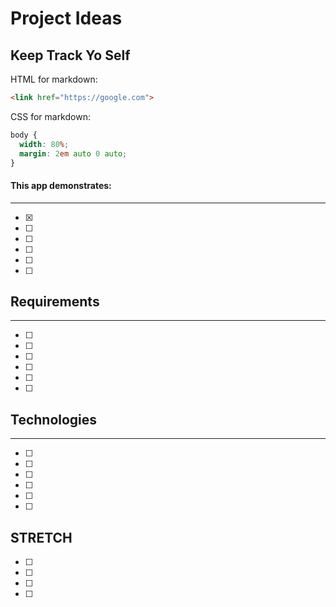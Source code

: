 # Project Ideas
## Keep Track Yo Self

HTML for markdown:
```html
<link href="https://google.com">
```

CSS for markdown:
```css
body {
  width: 80%;
  margin: 2em auto 0 auto;
}
```

#### This app demonstrates:
---


* [x] 
* [ ] 
* [ ] 
* [ ] 
* [ ] 
* [ ] 

## Requirements
---
* [ ] 
* [ ] 
* [ ] 
* [ ] 
* [ ] 
* [ ] 

## Technologies
---

* [ ]
* [ ]
* [ ]
* [ ]
* [ ]
* [ ]

## STRETCH

* [ ] 
* [ ] 
* [ ] 
* [ ] 